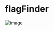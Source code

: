 # flagFinder
![image](https://user-images.githubusercontent.com/43501348/149156495-6e6d0eb7-5448-4a0b-9360-73863cb2a09e.png)
